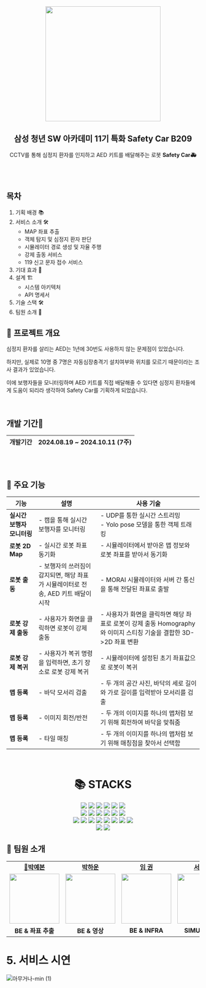 
 <div align="center">

<img width="300px" src="https://github.com/user-attachments/assets/33d90d25-fe2f-4411-aa58-9e971deacb6e" />

<br>


<h2>삼성 청년 SW 아카데미 11기 특화 Safety Car B209</h2>

<p>
    CCTV를 통해 심정지 환자를 인지하고
    AED 키트를 배달해주는 로봇 <strong>Safety Car🚑</strong>
</p>

<br/>
<br/>

</div>

<div>
 
## **목차**

1. 기획 배경 📚
2. 서비스 소개 🛠️
   - MAP 좌표 추출
   - 객체 탐지 및 심정지 환자 판단
   - 시뮬레이터 경로 생성 및 자율 주행
   - 강제 출동 서비스
   - 119 신고 문자 접수 서비스
3. 기대 효과 🌟
4. 설계 🏗️
   - 시스템 아키텍처
   - API 명세서
5. 기술 스택 🛠️
6. 팀원 소개 👥

</div>

<div>

## 💫 프로젝트 개요

심정지 환자를 살리는 AED는 1년에 30번도 사용하지 않는 문제점이 있었습니다.

하지만, 실제로 10명 중 7명은 자동심장충격기 설치여부와 위치를 모르기 때문이라는 조사 결과가 있었습니다.

이에 보행자들을 모니터링하며 AED 키트를 직접 배달해줄 수 있다면 심정지 환자들에게 도움이 되리라 생각하여 Safety Car를 기획하게 되었습니다.

<br/>

<h2> 개발 기간📅</h2>

| 개발기간 | 2024.08.19 ~ 2024.10.11 (7주) |
| -------- | ----------------------------- |

</div>

</div>

<br/>
<br/>

<!-- 기술 스택 -->

## 📌 주요 기능

| **기능**                        | **설명**                                                                                                                                           | **사용 기술**                                                                                                              |
| ------------------------------- | -------------------------------------------------------------------------------------------------------------------------------------------------- | -------------------------------------------------------------------------------------------------------------------------- |
| **실시간 보행자 모니터링**          | - 캠을 통해 실시간 보행자를 모니터링<br>                                     | - UDP를 통한 실시간 스트리밍<br>- Yolo pose 모델을 통한 객체 트래킹                                                                |
| **로봇 2D Map** | - 실시간 로봇 좌표 동기화<br>                                                                     | - 시뮬레이터에서 받아온 맵 정보와 로봇 좌표를 받아서 동기화                                                                                             |
| **로봇 출동**                    | - 보행자의 쓰러짐이 감지되면, 해당 좌표가 시뮬레이터로 전송, AED 키트 배달이 시작                                                                                                     | - MORAI 시뮬레이터와 서버 간 통신을 통해 전달된 좌표로 출발                                                |
| **로봇 강제 출동**        | - 사용자가 화면을 클릭하면 로봇이 강제 출동<br>                                                                                    | - 사용자가 화면을 클릭하면 해당 좌표로 로봇이 강제 출동 Homography와 이미지 스티칭 기술을 결합한 3D->2D 좌표 변환                                                                                         |
| **로봇 강제 복귀**               | - 사용자가 복귀 명령을 입력하면, 초기 장소로 로봇 강제 복귀<br>                               | - 시뮬레이터에 설정된 초기 좌표값으로 로봇이 복귀 |
| **맵 등록**             | - 바닥 모서리 검출<br>                                                                        | - 두 개의 공간 사진, 바닥의 세로 길이와 가로 길이를 입력받아 모서리를 검출            |
| **맵 등록**          | - 이미지 회전/반전                                                              | - 두 개의 이미지를 하나의 맵처럼 보기 위해 회전하여 바닥을 맞춰줌                                                                                      |
| **맵 등록**          | - 타일 매칭                                                              | - 두 개의 이미지를 하나의 맵처럼 보기 위해 매칭점을 찾아서 선택함                                                                                      |

<br/>


<div align=center><h1>📚 STACKS</h1></div>

<div align=center> 
  <!--frontend-->
  <img src="https://img.shields.io/badge/html5-E34F26?style=for-the-badge&logo=html5&logoColor=white"> 
  <img src="https://img.shields.io/badge/css-1572B6?style=for-the-badge&logo=css3&logoColor=white"> 
  <img src="https://img.shields.io/badge/javascript-F7DF1E?style=for-the-badge&logo=javascript&logoColor=black"> 
    
  <img src="https://img.shields.io/badge/react-61DAFB?style=for-the-badge&logo=react&logoColor=black"> 
  <img src="https://img.shields.io/badge/node.js-339933?style=for-the-badge&logo=Node.js&logoColor=white">
  <img src="https://img.shields.io/badge/socket.io-010101?style=for-the-badge&logo=socket.io&logoColor=white">
  <br>
  
  <!--backend-->
  <img src="https://img.shields.io/badge/java-007396?style=for-the-badge&logo=java&logoColor=white"> 
  <img src="https://img.shields.io/badge/c++-00599C?style=for-the-badge&logo=c%2B%2B&logoColor=white">
  <img src="https://img.shields.io/badge/python-3776AB?style=for-the-badge&logo=python&logoColor=white"> 
  
  <img src="https://img.shields.io/badge/springboot-6DB33F?style=for-the-badge&logo=springboot&logoColor=white"> 
  <img src="https://img.shields.io/badge/fastapi-009688?style=for-the-badge&logo=fastapi&logoColor=white">
  
  <img src="https://img.shields.io/badge/redis-FF4438?style=for-the-badge&logo=redis&logoColor=white">
  <br>
  <!--ROS-->
  <img src="https://img.shields.io/badge/ros-22314E?style=for-the-badge&logo=ros&logoColor=white">
  <img src="https://img.shields.io/badge/opencv-5C3EE8?style=for-the-badge&logo=opencv&logoColor=white">
  <img src="https://img.shields.io/badge/yolo v8-5C3EE8?style=for-the-badge&logo=&logoColor=white">

  <!--infra-->
  <img src="https://img.shields.io/badge/docker-2496ED?style=for-the-badge&logo=docker&logoColor=white"> 
  <img src="https://img.shields.io/badge/jenkins-D24939?style=for-the-badge&logo=jenkins&logoColor=white"> 

  <img src="https://img.shields.io/badge/ubuntu-E95420?style=for-the-badge&logo=ubuntu&logoColor=black"> 
  <img src="https://img.shields.io/badge/amazon aws-232F3E?style=for-the-badge&logo=Amazon Web Services&logoColor=white"> 
  <img src="https://img.shields.io/badge/nginx-009639?style=for-the-badge&logo=nginx&logoColor=white">
  <br>
  
  <img src="https://img.shields.io/badge/github-181717?style=for-the-badge&logo=github&logoColor=white">
  <img src="https://img.shields.io/badge/git-F05032?style=for-the-badge&logo=git&logoColor=white">
  <br>
</div>

## 👥 팀원 소개

<table>
<tr>
    <td align="center"><a href="https://github.com/shanaid"><b>👑박예본</b></a></td>
    <td align="center"><a href="https://github.com/poow810"><b>박하운</b></a></td>
    <td align="center"><a href="https://github.com/boeunyoon"><b>임 권</b></a></td>
    <td align="center"><a href="https://github.com/Geunbeom"><b>서근범</b></a></td>
    <td align="center"><a href="https://github.com/ssuinh"><b>홍수인</b></a></td>
    <td align="center"><a href="https://github.com/"><b>황용주</b></a></td>
  </tr>
 <tr>
     <td align="center"><a href="https://github.com/shanaid"><img src="https://avatars.githubusercontent.com/shanaid" width="130px;" alt=""></a></td>
    <td align="center"><a href="https://github.com/poow810"><img src="https://avatars.githubusercontent.com/poow810" width="130px;" alt=""></a></td>
    <td align="center"><a href="https://github.com/Al17OTON"><img src="https://avatars.githubusercontent.com/Al17OTON" width="130px;" alt=""></a></td>
    <td align="center"><a href="https://github.com/Geunbeom"><img src="https://avatars.githubusercontent.com/Geunbeom" width="130px;" alt=""></a></td>
    <td align="center"><a href="https://github.com/ssuinh"><img src="https://avatars.githubusercontent.com/ssuinh" width="130px;" alt=""></a></td>
    <td align="center"><a href="https://github.com/"><img src="https://avatars.githubusercontent.com/" width="130px;" alt=""></a></td>

  </tr>
  <tr>
    <td align="center"><b>BE & 좌표 추출</b></a></td>
    <td align="center"><b>BE & 영상</b></a></td>
    <td align="center"><b>BE & INFRA</b></a></td>
    <td align="center"><b>SIMULATOR</b></a></td>
    <td align="center"><b>FE & 영상</b></a></td>
    <td align="center"><b>SIMULATOR</b></a></td>
  </tr>
</table>

# 5. 서비스 시연
![아무거나-min (1)](https://github.com/user-attachments/assets/b07ff352-dc21-439e-87ca-9c0d08e51016)







